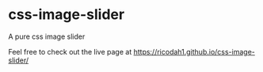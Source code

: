 # css-image-slider

A pure css image slider

Feel free to check out the live page at https://ricodah1.github.io/css-image-slider/

